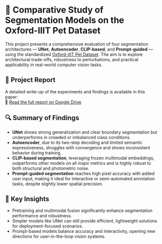 # 🧠 Comparative Study of Segmentation Models on the Oxford-IIIT Pet Dataset

This project presents a comprehensive evaluation of four segmentation architectures — **UNet**, **Autoencoder**, **CLIP-based**, and **Prompt-guided** — using the standardized [Oxford-IIIT Pet Dataset](https://www.robots.ox.ac.uk/~vgg/data/pets/). The aim is to explore architectural trade-offs, robustness to perturbations, and practical applicability in real-world computer vision tasks.

## 📄 Project Report

A detailed write-up of the experiments and findings is available in this paper:  
🔗 [Read the full report on Google Drive](https://drive.google.com/file/d/1WktaY_pguMPYaYiN5j8CaSV3rMvuNl-F/view?usp=sharing)

## 🔍 Summary of Findings

- **UNet** shows strong generalization and clear boundary segmentation but underperforms in crowded or imbalanced class conditions.
- **Autoencoder**, due to its two-step decoding and limited semantic expressiveness, struggles with convergence and shows inconsistent behavior during training.
- **CLIP-based segmentation**, leveraging frozen multimodal embeddings, outperforms other models on all major metrics and is highly robust to both structural and photometric noise.
- **Prompt-guided segmentation** reaches high pixel accuracy with added user input, making it ideal for interactive or semi-automated annotation tasks, despite slightly lower spatial precision.

## 📌 Key Insights

- Pretraining and multimodal fusion significantly enhance segmentation performance and robustness.
- Simpler models like UNet can still provide efficient, lightweight solutions for deployment-focused scenarios.
- Prompt-based models balance accuracy and interactivity, opening new directions for user-in-the-loop vision systems.
